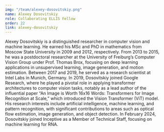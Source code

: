 ```yaml
---
img: "/team/alexey-dosovitskiy.png"
name: Alexey Dosovitskiy
role: Collaborating ELLIS Fellow
order: 22
link: alexey-dosovitskiy
---
```


Alexey Dosovitskiy is a distinguished researcher in computer vision and machine learning. He earned his MSc and PhD in mathematics from Moscow State University in 2009 and 2012, respectively. From 2013 to 2015, he was a postdoctoral researcher at the University of Freiburg’s Computer Vision Group under Prof. Thomas Brox, focusing on deep learning applications in unsupervised learning, image generation, and motion estimation. Between 2017 and 2019, he served as a research scientist at Intel Labs in Munich, Germany. In 2019, Dosovitskiy joined Google Research, where he played a pivotal role in applying transformer architectures to computer vision tasks, notably as a lead author of the influential paper “An Image is Worth 16x16 Words: Transformers for Image Recognition at Scale,” which introduced the Vision Transformer (ViT) model. His research interests include artificial intelligence, machine learning, and pattern recognition, with significant contributions to areas such as optical flow estimation, image generation, and object detection. In February 2024, Dosovitskiy joined Inceptive as a Member of Technical Staff, focusing on machine learning for RNA.  